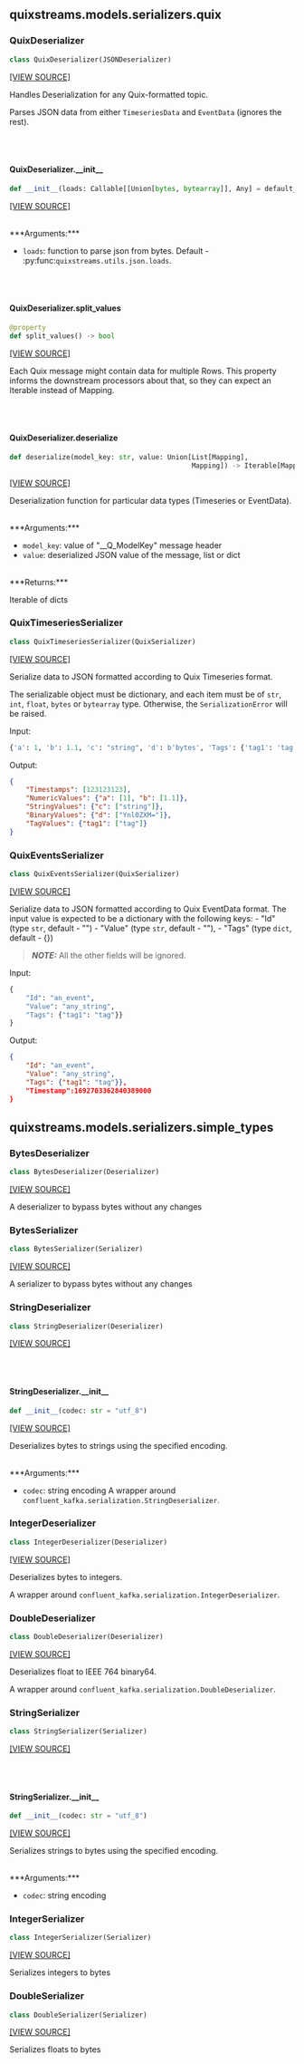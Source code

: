 <a id="quixstreams.models.serializers.quix"></a>

## quixstreams.models.serializers.quix

<a id="quixstreams.models.serializers.quix.QuixDeserializer"></a>

### QuixDeserializer

```python
class QuixDeserializer(JSONDeserializer)
```

[[VIEW SOURCE]](https://github.com/quixio/quix-streams/blob/78b9db67a528a5423f1795cb3b5747d0f09a8768/quixstreams/models/serializers/quix.py#L73)

Handles Deserialization for any Quix-formatted topic.

Parses JSON data from either `TimeseriesData` and `EventData` (ignores the rest).

<a id="quixstreams.models.serializers.quix.QuixDeserializer.__init__"></a>

<br><br>

#### QuixDeserializer.\_\_init\_\_

```python
def __init__(loads: Callable[[Union[bytes, bytearray]], Any] = default_loads)
```

[[VIEW SOURCE]](https://github.com/quixio/quix-streams/blob/78b9db67a528a5423f1795cb3b5747d0f09a8768/quixstreams/models/serializers/quix.py#L80)


<br>
***Arguments:***

- `loads`: function to parse json from bytes.
Default - :py:func:`quixstreams.utils.json.loads`.

<a id="quixstreams.models.serializers.quix.QuixDeserializer.split_values"></a>

<br><br>

#### QuixDeserializer.split\_values

```python
@property
def split_values() -> bool
```

[[VIEW SOURCE]](https://github.com/quixio/quix-streams/blob/78b9db67a528a5423f1795cb3b5747d0f09a8768/quixstreams/models/serializers/quix.py#L97)

Each Quix message might contain data for multiple Rows.
This property informs the downstream processors about that, so they can
expect an Iterable instead of Mapping.

<a id="quixstreams.models.serializers.quix.QuixDeserializer.deserialize"></a>

<br><br>

#### QuixDeserializer.deserialize

```python
def deserialize(model_key: str, value: Union[List[Mapping],
                                             Mapping]) -> Iterable[Mapping]
```

[[VIEW SOURCE]](https://github.com/quixio/quix-streams/blob/78b9db67a528a5423f1795cb3b5747d0f09a8768/quixstreams/models/serializers/quix.py#L150)

Deserialization function for particular data types (Timeseries or EventData).


<br>
***Arguments:***

- `model_key`: value of "__Q_ModelKey" message header
- `value`: deserialized JSON value of the message, list or dict


<br>
***Returns:***

Iterable of dicts

<a id="quixstreams.models.serializers.quix.QuixTimeseriesSerializer"></a>

### QuixTimeseriesSerializer

```python
class QuixTimeseriesSerializer(QuixSerializer)
```

[[VIEW SOURCE]](https://github.com/quixio/quix-streams/blob/78b9db67a528a5423f1795cb3b5747d0f09a8768/quixstreams/models/serializers/quix.py#L318)

Serialize data to JSON formatted according to Quix Timeseries format.

The serializable object must be dictionary, and each item must be of `str`, `int`,
`float`, `bytes` or `bytearray` type.
Otherwise, the `SerializationError` will be raised.

Input:
```python
{'a': 1, 'b': 1.1, 'c': "string", 'd': b'bytes', 'Tags': {'tag1': 'tag'}}
```

Output:
```json
{
    "Timestamps": [123123123],
    "NumericValues": {"a": [1], "b": [1.1]},
    "StringValues": {"c": ["string"]},
    "BinaryValues": {"d": ["Ynl0ZXM="]},
    "TagValues": {"tag1": ["tag"]}
}
```

<a id="quixstreams.models.serializers.quix.QuixEventsSerializer"></a>

### QuixEventsSerializer

```python
class QuixEventsSerializer(QuixSerializer)
```

[[VIEW SOURCE]](https://github.com/quixio/quix-streams/blob/78b9db67a528a5423f1795cb3b5747d0f09a8768/quixstreams/models/serializers/quix.py#L406)

Serialize data to JSON formatted according to Quix EventData format.
The input value is expected to be a dictionary with the following keys:
    - "Id" (type `str`, default - "")
    - "Value" (type `str`, default - ""),
    - "Tags" (type `dict`, default - {})

>***NOTE:*** All the other fields will be ignored.

Input:
```python
{
    "Id": "an_event",
    "Value": "any_string",
    "Tags": {"tag1": "tag"}}
}
```

Output:
```json
{
    "Id": "an_event",
    "Value": "any_string",
    "Tags": {"tag1": "tag"}},
    "Timestamp":1692703362840389000
}
```

<a id="quixstreams.models.serializers.simple_types"></a>

## quixstreams.models.serializers.simple\_types

<a id="quixstreams.models.serializers.simple_types.BytesDeserializer"></a>

### BytesDeserializer

```python
class BytesDeserializer(Deserializer)
```

[[VIEW SOURCE]](https://github.com/quixio/quix-streams/blob/78b9db67a528a5423f1795cb3b5747d0f09a8768/quixstreams/models/serializers/simple_types.py#L44)

A deserializer to bypass bytes without any changes

<a id="quixstreams.models.serializers.simple_types.BytesSerializer"></a>

### BytesSerializer

```python
class BytesSerializer(Serializer)
```

[[VIEW SOURCE]](https://github.com/quixio/quix-streams/blob/78b9db67a528a5423f1795cb3b5747d0f09a8768/quixstreams/models/serializers/simple_types.py#L53)

A serializer to bypass bytes without any changes

<a id="quixstreams.models.serializers.simple_types.StringDeserializer"></a>

### StringDeserializer

```python
class StringDeserializer(Deserializer)
```

[[VIEW SOURCE]](https://github.com/quixio/quix-streams/blob/78b9db67a528a5423f1795cb3b5747d0f09a8768/quixstreams/models/serializers/simple_types.py#L62)

<a id="quixstreams.models.serializers.simple_types.StringDeserializer.__init__"></a>

<br><br>

#### StringDeserializer.\_\_init\_\_

```python
def __init__(codec: str = "utf_8")
```

[[VIEW SOURCE]](https://github.com/quixio/quix-streams/blob/78b9db67a528a5423f1795cb3b5747d0f09a8768/quixstreams/models/serializers/simple_types.py#L63)

Deserializes bytes to strings using the specified encoding.


<br>
***Arguments:***

- `codec`: string encoding
A wrapper around `confluent_kafka.serialization.StringDeserializer`.

<a id="quixstreams.models.serializers.simple_types.IntegerDeserializer"></a>

### IntegerDeserializer

```python
class IntegerDeserializer(Deserializer)
```

[[VIEW SOURCE]](https://github.com/quixio/quix-streams/blob/78b9db67a528a5423f1795cb3b5747d0f09a8768/quixstreams/models/serializers/simple_types.py#L81)

Deserializes bytes to integers.

A wrapper around `confluent_kafka.serialization.IntegerDeserializer`.

<a id="quixstreams.models.serializers.simple_types.DoubleDeserializer"></a>

### DoubleDeserializer

```python
class DoubleDeserializer(Deserializer)
```

[[VIEW SOURCE]](https://github.com/quixio/quix-streams/blob/78b9db67a528a5423f1795cb3b5747d0f09a8768/quixstreams/models/serializers/simple_types.py#L99)

Deserializes float to IEEE 764 binary64.

A wrapper around `confluent_kafka.serialization.DoubleDeserializer`.

<a id="quixstreams.models.serializers.simple_types.StringSerializer"></a>

### StringSerializer

```python
class StringSerializer(Serializer)
```

[[VIEW SOURCE]](https://github.com/quixio/quix-streams/blob/78b9db67a528a5423f1795cb3b5747d0f09a8768/quixstreams/models/serializers/simple_types.py#L117)

<a id="quixstreams.models.serializers.simple_types.StringSerializer.__init__"></a>

<br><br>

#### StringSerializer.\_\_init\_\_

```python
def __init__(codec: str = "utf_8")
```

[[VIEW SOURCE]](https://github.com/quixio/quix-streams/blob/78b9db67a528a5423f1795cb3b5747d0f09a8768/quixstreams/models/serializers/simple_types.py#L118)

Serializes strings to bytes using the specified encoding.


<br>
***Arguments:***

- `codec`: string encoding

<a id="quixstreams.models.serializers.simple_types.IntegerSerializer"></a>

### IntegerSerializer

```python
class IntegerSerializer(Serializer)
```

[[VIEW SOURCE]](https://github.com/quixio/quix-streams/blob/78b9db67a528a5423f1795cb3b5747d0f09a8768/quixstreams/models/serializers/simple_types.py#L130)

Serializes integers to bytes

<a id="quixstreams.models.serializers.simple_types.DoubleSerializer"></a>

### DoubleSerializer

```python
class DoubleSerializer(Serializer)
```

[[VIEW SOURCE]](https://github.com/quixio/quix-streams/blob/78b9db67a528a5423f1795cb3b5747d0f09a8768/quixstreams/models/serializers/simple_types.py#L143)

Serializes floats to bytes

